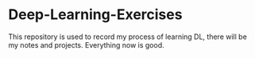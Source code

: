 # Deep-Learning-Exercises
This repository is used to record my process of learning DL, there will be my notes and projects.
Everything now is good.